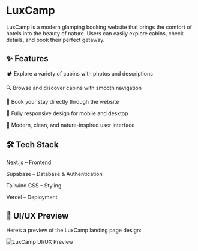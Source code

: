 # LuxCamp

LuxCamp is a modern glamping booking website that brings the comfort of hotels into the beauty of nature. Users can easily explore cabins, check details, and book their perfect getaway.

## ✨ Features

🏕️ Explore a variety of cabins with photos and descriptions

🔍 Browse and discover cabins with smooth navigation

📅 Book your stay directly through the website

📱 Fully responsive design for mobile and desktop

🎨 Modern, clean, and nature-inspired user interface

## 🛠️ Tech Stack

 Next.js – Frontend

 Supabase – Database & Authentication

 Tailwind CSS – Styling

 Vercel – Deployment

## 🎨 UI/UX Preview  

Here’s a preview of the LuxCamp landing page design:  

![LuxCamp UI/UX Preview](src/assets/banner.png)

